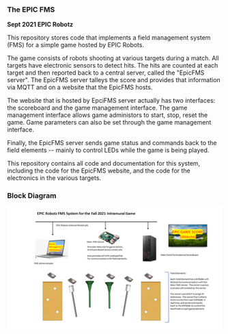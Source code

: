 ### The EPIC FMS 
**Sept 2021 EPIC Robotz**

This repository stores code that implements a field management system (FMS) for a simple game hosted by EPIC Robots. 

The game consists of robots shooting at various targets during a match. All targets have electronic sensors to detect hits.  The hits are counted at each target and then reported back to a central server, called the "EpicFMS server".  The EpicFMS server talleys the score and provides that information via MQTT and on a website that the EpicFMS hosts.  

The website that is hosted by EpciFMS server actually has two interfaces: the scoreboard and the game management interface.  The game management interface allows game administors to start, stop, reset the game.  Game parameters can also be set through the game management interface.

Finally, the EpicFMS server sends game status and commands back to the field elements -- mainly to control LEDs while the game is being played.

This repository contains all code and documentation for this system, including the code for the EpicFMS website, and the code for the electronics in the various targets. 

### Block Diagram
![Cannot find it](MainDiagram.png)
